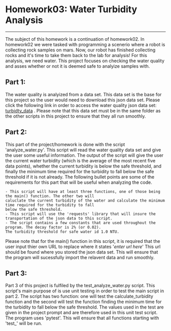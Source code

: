 

# **Homework03: Water Turbidity Analysis**

---

The subject of this homework is a continuation of homework02. In homework02 we were tasked with programming a scenerio where
a robot is collecting rock samples on mars. Now, our robot has finished collecting rocks and it's time to take them back to the
lab for analysis! For this analysis, we need water. This project focuses on checking the water quality and asses whether
or not it is deemed safe to analyize samples with. 

## Part 1:
The water quality is analyized from a data set. This data set is the base for this project so the user would need to download
this json data set. Please click the following link in order to access the water quality json data set: 
[turbidty_data](https://raw.githubusercontent.com/wjallen/turbidity/main/turbidity_data.json) . 
Please note that this data set must be in the same folder as the other scripts in this project to ensure that they all run smoothly.

## Part 2:
This part of the project/homework is done with the script 'analyze_water.py'. This script will read the water quality data 
set and give the user some useful information. The output of the script will give the user the current water turbidity (which 
is the average of the most recent five data points), whether the current turbidity is below the safe threshold, and finally 
the minimum time required for the turbidity to fall below the safe threshold if it is not already. The following bullet 
points are some of the requirements for this part that will be useful when analyzing the code. 
	
	- This script will have at least three functions, one of those being the main() function. The other two will 
	caluclate the current turbidity of the water and calculate the minimum time required for the turbidity to fall 
	below the safe threshold.
	- This script will use the 'requests' library that will insure the transportation of the json data to this script.
	- The script contains a few constants that are used throughout the program. The decay factor is 2% (or 0.02). 
	The turbidity threshold for safe water id 1.0 NTU.

Please note that for the main() function in this script, it is required that the user input thier own URL to replace where it 
states '*enter url here*' This url should be found where you stored the json data set. This will ensure that the program will
sucessfully import the relavent data and run smoothly. 
		

## Part 3:
Part 3 of this project is fulfiled by the test_analyze_water.py script. This script's main purpose of is use unit testing 
in order to test the main script in part 2. The script has two function: one will test the calculate_turbidity function 
and the second will test the function finding the minimum time for the turbidity to fall below the safe threshold. The 
values used in the test are given in the project prompt and are therefore used in this unit test script. The program uses 
'pytest'. This will ensure that all functions starting with 'test_' will be run. 






